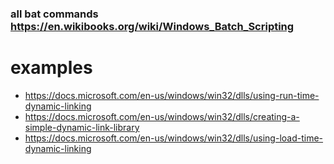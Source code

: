 ### all bat commands https://en.wikibooks.org/wiki/Windows_Batch_Scripting

# examples

- https://docs.microsoft.com/en-us/windows/win32/dlls/using-run-time-dynamic-linking
- https://docs.microsoft.com/en-us/windows/win32/dlls/creating-a-simple-dynamic-link-library
- https://docs.microsoft.com/en-us/windows/win32/dlls/using-load-time-dynamic-linking
